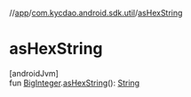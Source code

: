 //[app](../../index.md)/[com.kycdao.android.sdk.util](index.md)/[asHexString](as-hex-string.md)

# asHexString

[androidJvm]\
fun [BigInteger](https://developer.android.com/reference/kotlin/java/math/BigInteger.html).[asHexString](as-hex-string.md)(): [String](https://kotlinlang.org/api/latest/jvm/stdlib/kotlin/-string/index.html)
